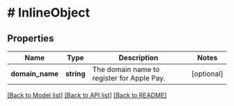 # # InlineObject

## Properties

Name | Type | Description | Notes
------------ | ------------- | ------------- | -------------
**domain_name** | **string** | The domain name to register for Apple Pay. | [optional] 

[[Back to Model list]](../../README.md#documentation-for-models) [[Back to API list]](../../README.md#documentation-for-api-endpoints) [[Back to README]](../../README.md)


